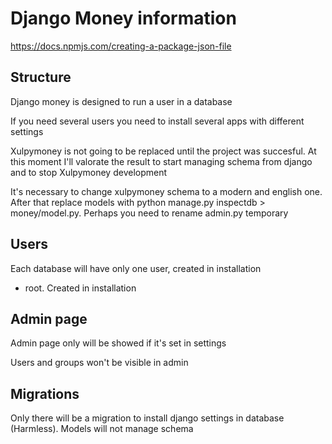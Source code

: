 # Django Money information
https://docs.npmjs.com/creating-a-package-json-file
## Structure

Django money is designed to run a user in a database

If you need several users you need to install several apps with different settings

Xulpymoney is not going to be replaced until the project was succesful. At this moment I'll valorate the result to start managing schema from django and to stop Xulpymoney development

It's necessary to change xulpymoney schema to a modern and english one. After that replace models with python manage.py inspectdb > money/model.py. Perhaps you need to rename admin.py temporary

## Users

Each database will have only one user, created in installation

* root. Created in installation

## Admin page

Admin page only will be showed if it's set in settings

Users and groups won't be visible in admin

## Migrations

Only there will be a migration to install django settings in database (Harmless). Models will not manage schema
